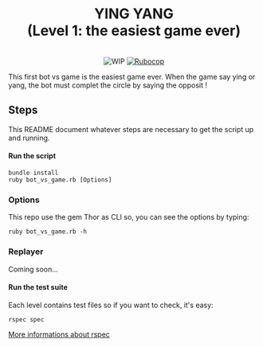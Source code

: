 <h1 align="center">YING YANG<br/>(Level 1: the easiest game ever)</h1>

<br/>

<div align="center">
  <img src="https://img.shields.io/badge/status-finished-green.svg?longCache=true&style=flat" alt="WIP" />

  <a href="https://github.com/bbatsov/ruby-style-guide">
    <img src="https://img.shields.io/badge/guideline-rubocop-blue.svg?longCache=true&style=flat" alt="Rubocop" />
  </a>
</div>


This first bot vs game is the easiest game ever. When the game say ying or yang, the bot must complet the circle by saying the opposit !

## Steps

This README document whatever steps are necessary to get the script up and running.

#### Run the script


```shell
bundle install
ruby bot_vs_game.rb [Options]
```

### Options

This repo use the gem Thor as CLI so, you can see the options by typing:

```shell
ruby bot_vs_game.rb -h
```

### Replayer

Coming soon...

#### Run the test suite

Each level contains test files so if you want to check, it's easy:

```shell
rspec spec
```

[More informations about rspec](https://relishapp.com/rspec)